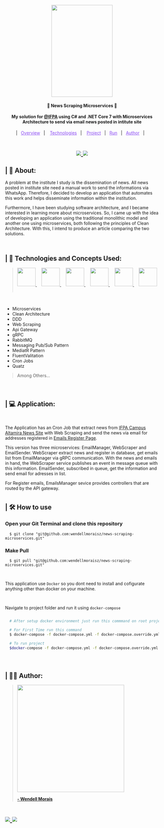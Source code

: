 <p align="center"> 
    <img width="200px" height="300px" src="https://i.imgur.com/aLQ3826.png"/>
</p>

<h4 align="center" >🚀 News Scraping Microservices 🚀</h4>

<h4 align="center">
  My solution for <a href="https://altamira.ifpa.edu.br/ target="_blank" >@IFPA</a> using C# and .NET Core 7 with Microservices Architecture to send via email news posted in intitute site
</h4>

<p align="center">
  |&nbsp;&nbsp;
  <a style="color: #8a4af3;" href="#project">Overview</a>&nbsp;&nbsp;&nbsp;|&nbsp;&nbsp;&nbsp;
  <a style="color: #8a4af3;" href="#techs">Technologies</a>&nbsp;&nbsp;&nbsp;|&nbsp;&nbsp;&nbsp;
  <a style="color: #8a4af3;" href="#app">Project</a>&nbsp;&nbsp;&nbsp;|&nbsp;&nbsp;
  <a style="color: #8a4af3;" href="#run-project">Run</a>&nbsp;&nbsp;&nbsp;|&nbsp;&nbsp;
  <a style="color: #8a4af3;" href="#author">Author</a>&nbsp;&nbsp;&nbsp;|&nbsp;&nbsp;&nbsp;
</p>

#

<h1 align="center">
  
  <a target="_blank" href="https://github.com/wendellmoraisz">
    <img src="https://img.shields.io/static/v1?label=&message=wendellmoraisz&color=black&style=for-the-badge&logo=GITHUB"/>
  </a>

  <a target="_blank" href="https://www.linkedin.com/in/wendell-morais/">
    <img src='https://img.shields.io/static/v1?label=&message=Wendell%20Morais&color=black&style=for-the-badge&logo=LinkedIn'/> 
  </a>

</h1>

<p id="project"/>

<h2> | 💬 About:  </h2>

<p align="justfy">
  A problem at the institute I study is the dissemination of news. All news posted in institute site need a manual work to send the informations via WhatsApp. 
  Therefore, I decided to develop an application that automates this work and helps disseminate information within the institution.
</p>
<p>
  Furthermore, I have been studying software architecture, and I became interested in learning more about microservices. 
  So, I came up with the idea of developing an application using the traditional monolithic model and another one using microservices, both following the principles of Clean Architecture.
  With this, I intend to produce an article comparing the two solutions.
</p>

<br>

<h2 id="techs">
| 🧩 Technologies and Concepts Used:
</h2>
  
> <a target="_blank" href='https://learn.microsoft.com/pt-br/dotnet/csharp/'> <img width="60px" src="https://cdn.jsdelivr.net/gh/devicons/devicon/icons/csharp/csharp-original.svg" /> </a>&nbsp;&nbsp;&nbsp;
<a target="_blank" href='https://dotnet.microsoft.com/'> <img width="60px" src="https://cdn.jsdelivr.net/gh/devicons/devicon/icons/dotnetcore/dotnetcore-original.svg" /> </a>&nbsp;&nbsp;&nbsp;
 <a target="_blank" href='https://www.mysql.com/'> <img width="60px" src="https://cdn.jsdelivr.net/gh/devicons/devicon/icons/mysql/mysql-original-wordmark.svg" /> </a>&nbsp;&nbsp;&nbsp;
 <a target="_blank" href='https://www.mongodb.com/'> <img width="60px" src="https://cdn.jsdelivr.net/gh/devicons/devicon/icons/mongodb/mongodb-original-wordmark.svg" /> </a>&nbsp;&nbsp;&nbsp;
 <a target="_blank" href='https://www.docker.com/'> <img width="60px" src="https://cdn.jsdelivr.net/gh/devicons/devicon/icons/docker/docker-plain-wordmark.svg" /> </a>&nbsp;&nbsp;&nbsp;
<a target="_blank" href='https://git-scm.com/'> <img width="60px" src="https://cdn.jsdelivr.net/gh/devicons/devicon/icons/git/git-original-wordmark.svg" /> </a>&nbsp;&nbsp;&nbsp;

<br>

- Microservices
- Clean Architecture
- DDD
- Web Scraping
- Api Gateway
- gRPC
- RabbitMQ
- Messaging Pub/Sub Pattern
- MediatR Pattern
- FluentValitation
- Cron Jobs
- Quatz

> Among Others...
<br>

#

<h2 id="app">
  | 💻 Application:
</h2>

<br>

<p>
 The Application has an Cron Job that extract news from <a target="_blank" href="https://altamira.ifpa.edu.br/ultimas-noticias">IFPA Campus Altamira News Site</a> with Web Scraping and
  send the news via email for addresses registered in <a target="_blank" href="https://github.com/wendellmoraisz/emails-register-page">Emails Register Page</a>.
</p>

<p>
  This version has three microservices: EmailManager, WebScraper and EmailSender. WebScraper extract news and register in database, get emails list from EmailManager via gRPC
  communication. With the news and emails in hand, the WebScraper service publishes an event in message queue with this information.
EmailSender, subscribed in queue, get the information and send email for adresses in list.

<p>

<p>
  For Register emails, EmailsManager sevice provides controllers that are routed by the API gateway.
</p>

#

<h2 id="run-project"> 
   | 🛠️ How to use
</h2>

### Open your Git Terminal and clone this repository

```git
  $ git clone "git@github.com:wendellmoraisz/news-scraping-microservices.git"
```

### Make Pull

```git
  $ git pull "git@github.com:wendellmoraisz/news-scraping-microservices.git"
```

<br>

This application use `Docker` so you dont need to install and cofigurate anything other than docker on your machine.

<br>

Navigate to project folder and run it using `docker-compose`

```bash

  # After setup docker environment just run this commmand on root project folder:

  # For First Time run this command
  $ docker-compose -f docker-compose.yml -f docker-compose.override.yml up --build

  # To run project
  $docker-compose -f docker-compose.yml -f docker-compose.override.yml up


```

<br>

#

<h2 id="author">
  | 🧑‍💻 Author:  
</h2>

> <a target="_blank" href="https://www.linkedin.com/in/wendell-morais/"> <img width="350px" src="https://instagram.fatm2-1.fna.fbcdn.net/v/t51.2885-15/364236795_658305826235139_7313126893555339390_n.heic?stp=dst-jpg_e35&efg=eyJ2ZW5jb2RlX3RhZyI6ImltYWdlX3VybGdlbi4xNDQweDE0NDAuc2RyIn0&_nc_ht=instagram.fatm2-1.fna.fbcdn.net&_nc_cat=103&_nc_ohc=jiK3Jgp18FIAX9aCnzv&edm=ACWDqb8BAAAA&ccb=7-5&ig_cache_key=MzE1Nzk0NTg3NDE1MTgwODk2Mw%3D%3D.2-ccb7-5&oh=00_AfDXD8WG7oupvawPVKJ_nnXk94Nf27W7vYU3osKg4K79MA&oe=65808644&_nc_sid=ee9879"/> <br> <p> <b> - Wendell Morais</b> </p></a>

<h1>
  <a target="_blank" href='https://github.com/wendellmoraisz'>
    <img src='https://img.shields.io/static/v1?label=&message=wendellmoraisz&color=black&style=for-the-badge&logo=GITHUB'> 
  </a>
  
   <a target="_blank" href='https://www.linkedin.com/in/wendell-morais/'>
    <img src='https://img.shields.io/static/v1?label=&message=Wendell%20Morais&color=black&style=for-the-badge&logo=LinkedIn'> 
  </a>
</h1>


<br>
